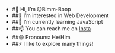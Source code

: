 - #👋 Hi, I’m @Bimm-Boop
- ##👀 I’m interested in Web Development
- ##🌱 I’m currently learning JavaScript
- ##📫 You can reach me on [Insta](https://www.instagram.com/bimssptrr_?igsh=ZGVpaGtoMDlhMWl0)
- ##😄 Pronouns: He/Him
- ##⚡ I like to explore many things!

<!---
Bimm-Boop/Bimm-Boop is a ✨ special ✨ repository because its `README.md` (this file) appears on your GitHub profile.
You can click the Preview link to take a look at your changes.
--->
